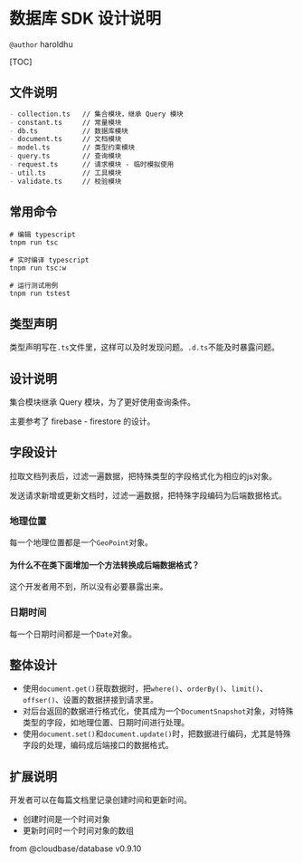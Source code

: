 # 数据库 SDK 设计说明

`@author` haroldhu

[TOC]

## 文件说明

```md
- collection.ts   // 集合模块，继承 Query 模块
- constant.ts     // 常量模块
- db.ts           // 数据库模块
- document.ts     // 文档模块
- model.ts        // 类型约束模块
- query.ts        // 查询模块
- request.ts      // 请求模块 - 临时模拟使用
- util.ts         // 工具模块
- validate.ts     // 校验模块
```

## 常用命令

```shell
# 编辑 typescript
tnpm run tsc

# 实时编译 typescript
tnpm run tsc:w

# 运行测试用例
tnpm run tstest
```

## 类型声明

类型声明写在`.ts`文件里，这样可以及时发现问题。`.d.ts`不能及时暴露问题。

## 设计说明

集合模块继承 Query 模块，为了更好使用查询条件。

主要参考了 firebase - firestore 的设计。

## 字段设计

拉取文档列表后，过滤一遍数据，把特殊类型的字段格式化为相应的js对象。

发送请求新增或更新文档时，过滤一遍数据，把特殊字段编码为后端数据格式。

### 地理位置

每一个地理位置都是一个`GeoPoint`对象。

#### 为什么不在类下面增加一个方法转换成后端数据格式？

这个开发者用不到，所以没有必要暴露出来。

### 日期时间

每一个日期时间都是一个`Date`对象。

## 整体设计

- 使用`document.get()`获取数据时，把`where()`、`orderBy()`、`limit()`、`offser()`、设置的数据拼接到请求里。
- 对后台返回的数据进行格式化，使其成为一个`DocumentSnapshot`对象，对特殊类型的字段，如地理位置、日期时间进行处理。
- 使用`document.set()`和`document.update()`时，把数据进行编码，尤其是特殊字段的处理，编码成后端接口的数据格式。

## 扩展说明

开发者可以在每篇文档里记录创建时间和更新时间。

- 创建时间是一个时间对象
- 更新时间时一个时间对象的数组

from @cloudbase/database v0.9.10

